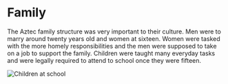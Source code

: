 # Family

The Aztec family structure was very important to their culture. Men were to
marry around twenty years old and women at sixteen. Women were tasked with the
more homely responsibilities and the men were supposed to take on a job to
support the family. Children were taught many everyday tasks and were legally
required to attend to school once they were fifteen.

![Children at school](https://www.historycrunch.com/uploads/4/1/1/6/41169839/aztec-schools-cal_orig.png)
